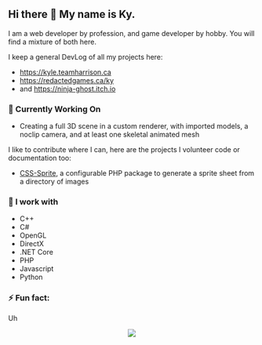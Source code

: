## Hi there 👋 My name is Ky. 

I am a web developer by profession, and game developer by hobby.  You will find a mixture of both here.

I keep a general DevLog of all my projects here: 
- https://kyle.teamharrison.ca
- https://redactedgames.ca/ky
- and https://ninja-ghost.itch.io

### 🔭 Currently Working On
* Creating a full 3D scene in a custom renderer, with imported models, a noclip camera, and at least one skeletal animated mesh 

I like to contribute where I can, here are the projects I volunteer code or documentation too:
* [CSS-Sprite](https://github.com/pmaxs/css-sprite), a configurable PHP package to generate a sprite sheet from a directory of images

### 🌱 I work with
* C++
* C#
* OpenGL 
* DirectX
* .NET Core 
* PHP
* Javascript
* Python

### ⚡ Fun fact: 
Uh 

<!--
**RedactedProfile/RedactedProfile** is a ✨ _special_ ✨ repository because its `README.md` (this file) appears on your GitHub profile.

Here are some ideas to get you started:

- 🔭 I’m currently working on ...
- 🌱 I’m currently learning ...
- 👯 I’m looking to collaborate on ...
- 🤔 I’m looking for help with ...
- 💬 Ask me about ...
- 📫 How to reach me: ...
- 😄 Pronouns: ...
- ⚡ Fun fact: ...
-->

<p align="center"><img align="center" src="https://profile-counter.glitch.me/{RedactedProfile}/count.svg" /></p> 
